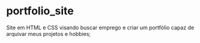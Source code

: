 # portfolio_site
Site em HTML e CSS visando buscar emprego e criar um portfólio capaz de arquivar meus projetos e hobbies;
